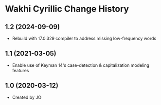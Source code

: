 Wakhi Cyrillic Change History
====================

1.2 (2024-09-09)
----------------
* Rebuild with 17.0.329 compiler to address missing low-frequency words

1.1 (2021-03-05)
----------------
* Enable use of Keyman 14's case-detection & capitalization modeling features

1.0 (2020-03-12)
----------------
* Created by JO
